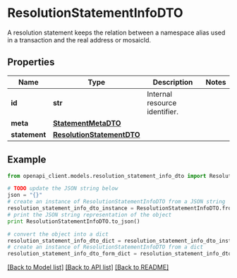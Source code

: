 # ResolutionStatementInfoDTO

A resolution statement keeps the relation between a namespace alias used in a transaction and the real address or mosaicId. 

## Properties

Name | Type | Description | Notes
------------ | ------------- | ------------- | -------------
**id** | **str** | Internal resource identifier. | 
**meta** | [**StatementMetaDTO**](StatementMetaDTO.md) |  | 
**statement** | [**ResolutionStatementDTO**](ResolutionStatementDTO.md) |  | 

## Example

```python
from openapi_client.models.resolution_statement_info_dto import ResolutionStatementInfoDTO

# TODO update the JSON string below
json = "{}"
# create an instance of ResolutionStatementInfoDTO from a JSON string
resolution_statement_info_dto_instance = ResolutionStatementInfoDTO.from_json(json)
# print the JSON string representation of the object
print ResolutionStatementInfoDTO.to_json()

# convert the object into a dict
resolution_statement_info_dto_dict = resolution_statement_info_dto_instance.to_dict()
# create an instance of ResolutionStatementInfoDTO from a dict
resolution_statement_info_dto_form_dict = resolution_statement_info_dto.from_dict(resolution_statement_info_dto_dict)
```
[[Back to Model list]](../README.md#documentation-for-models) [[Back to API list]](../README.md#documentation-for-api-endpoints) [[Back to README]](../README.md)


